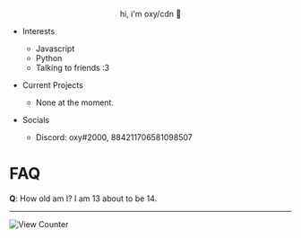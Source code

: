 <p align="center">
       hi, i'm oxy/cdn 👋
</p>

* Interests
  * Javascript
  * Python
  * Talking to friends :3
  
  
* Current Projects
  * None at the moment.
 
* Socials
  * Discord: oxy#2000, 884211706581098507
  
# FAQ
**Q**: How old am I? I am 13 about to be 14.

---
![View Counter](https://gpvc.arturio.dev/i3gaps)
